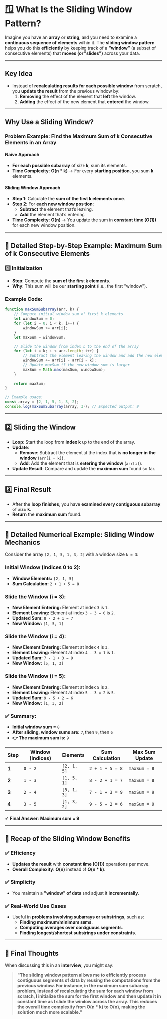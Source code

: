 # **🪟 What Is the Sliding Window Pattern?**

Imagine you have an **array** or **string**, and you need to examine a **continuous sequence of elements** within it. The **sliding window pattern** helps you do this **efficiently** by keeping track of a **“window”** (a subset of consecutive elements) that **moves (or "slides")** across your data.

---


## **Key Idea**
- Instead of **recalculating results for each possible window** from scratch, you **update the result** from the previous window by:
  1. **Removing** the effect of the element that **left** the window.
  2. **Adding** the effect of the new element that **entered** the window.

---


## **Why Use a Sliding Window?**

### **Problem Example: Find the Maximum Sum of k Consecutive Elements in an Array**

#### **Naive Approach**
- **For each possible subarray** of size **k**, sum its elements.
- **Time Complexity**: **O(n * k)** → For every **starting position**, you sum **k** elements.

#### **Sliding Window Approach**
- **Step 1**: Calculate the **sum of the first k elements once**.
- **Step 2**: For **each new window position**:
  - **Subtract** the element that’s leaving.
  - **Add** the element that’s entering.
- **Time Complexity**: **O(n)** → You update the sum in **constant time (O(1))** for each new window position.

---


## **📝 Detailed Step-by-Step Example: Maximum Sum of k Consecutive Elements**

### **1️⃣ Initialization**
- **Step**: Compute the **sum of the first k elements**.
- **Why**: This sum will be our **starting point** (i.e., the first "window").

### **Example Code:**
```javascript
function maxSumSubarray(arr, k) {
    // Compute initial window sum of first k elements
    let windowSum = 0;
    for (let i = 0; i < k; i++) {
        windowSum += arr[i];
    }
    let maxSum = windowSum;

    // Slide the window from index k to the end of the array
    for (let i = k; i < arr.length; i++) {
        // Subtract the element leaving the window and add the new element entering the window
        windowSum += arr[i] - arr[i - k];
        // Update maxSum if the new window sum is larger
        maxSum = Math.max(maxSum, windowSum);
    }
    
    return maxSum;
}

// Example usage:
const array = [2, 1, 5, 1, 3, 2];
console.log(maxSumSubarray(array, 3)); // Expected output: 9
```

---


## **2️⃣ Sliding the Window**
- **Loop**: Start the loop from **index k** up to the end of the array.
- **Update**:
  - **Remove**: Subtract the element at the index that is **no longer in the window** (`arr[i - k]`).
  - **Add**: Add the element that is **entering the window** (`arr[i]`).
- **Update Result**: Compare and update the **maximum sum** found so far.

---


## **3️⃣ Final Result**
- After the **loop finishes**, you have **examined every contiguous subarray** of size **k**.
- **Return** the **maximum sum** found.

---


## **🔢 Detailed Numerical Example: Sliding Window Mechanics**

Consider the array `[2, 1, 5, 1, 3, 2]` with a window size `k = 3`:

### **Initial Window (Indices 0 to 2):**

- **Window Elements:** `[2, 1, 5]`  
- **Sum Calculation:** `2 + 1 + 5 = 8`

### **Slide the Window (i = 3):**

- **New Element Entering:** Element at index `3` is `1`.
- **Element Leaving:** Element at index `3 - 3 = 0` is `2`.
- **Updated Sum:** `8 - 2 + 1 = 7`
- **New Window:** `[1, 5, 1]`

### **Slide the Window (i = 4):**

- **New Element Entering:** Element at index `4` is `3`.
- **Element Leaving:** Element at index `4 - 3 = 1` is `1`.
- **Updated Sum:** `7 - 1 + 3 = 9`
- **New Window:** `[5, 1, 3]`

### **Slide the Window (i = 5):**

- **New Element Entering:** Element at index `5` is `2`.
- **Element Leaving:** Element at index `5 - 3 = 2` is `5`.
- **Updated Sum:** `9 - 5 + 2 = 6`
- **New Window:** `[1, 3, 2]`

### ✅ **Summary:**

- **Initial window sum =** `8`  
- **After sliding, window sums are:** `7`, then `9`, then `6`  
- **👉 The maximum sum is:** `9`

| **Step** | **Window (Indices)** | **Elements** | **Sum Calculation** | **Max Sum Update** |
|----------|----------------------|--------------|----------------------|---------------------|
| **1**    | `0 - 2`              | `[2, 1, 5]`  | `2 + 1 + 5 = 8`      | `maxSum = 8`       |
| **2**    | `1 - 3`              | `[1, 5, 1]`  | `8 - 2 + 1 = 7`      | `maxSum = 8`       |
| **3**    | `2 - 4`              | `[5, 1, 3]`  | `7 - 1 + 3 = 9`      | `maxSum = 9`       |
| **4**    | `3 - 5`              | `[1, 3, 2]`  | `9 - 5 + 2 = 6`      | `maxSum = 9`       |

✔ **Final Answer**: **Maximum sum = 9**

---


## **📌 Recap of the Sliding Window Benefits**

### **✅ Efficiency**
- **Updates the result** with **constant time (O(1))** operations per move.
- **Overall Complexity**: **O(n)** instead of **O(n * k)**.

### **✅ Simplicity**
- You maintain a **"window" of data** and adjust it **incrementally**.

### **✅ Real-World Use Cases**
- Useful in **problems involving subarrays or substrings**, such as:
  - **Finding maximum/minimum sums**.
  - **Computing averages over contiguous segments**.
  - **Finding longest/shortest substrings under constraints**.

---


## **🎯 Final Thoughts**
When discussing this in an **interview**, you might say:

> **"The sliding window pattern allows me to efficiently process contiguous segments of data by reusing the computations from the previous window. For instance, in the maximum sum subarray problem, instead of recalculating the sum for each window from scratch, I initialize the sum for the first window and then update it in constant time as I slide the window across the array. This reduces the overall time complexity from O(n * k) to O(n), making the solution much more scalable."**
